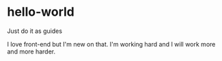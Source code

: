 # hello-world
Just do it as guides

I love front-end but I'm new on that.
I'm working hard and I will work more and more harder.
